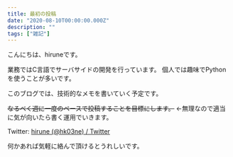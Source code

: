 ```yaml
---
title: 最初の投稿
date: "2020-08-10T00:00:00.000Z"
description: ""
tags: ["雑記"]
---
```


こんにちは、hiruneです。

業務ではC言語でサーバサイドの開発を行っています。
個人では趣味でPythonを使うことが多いです。

このブログでは、技術的なメモを書いていく予定です。

~~なるべく週に一度のペースで投稿することを目標にします。~~ ←無理なので適当に気が向いたら書く運用でいきます。

Twitter: [hirune \(@hk03ne\) / Twitter](https://twitter.com/hk03ne)

何かあれば気軽に絡んで頂けるとうれしいです。

